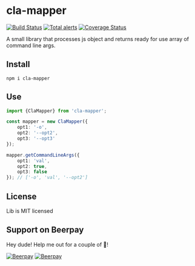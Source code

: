 # cla-mapper
[![Build Status](https://travis-ci.org/dlukanin/cla-mapper.svg?branch=master)](https://travis-ci.org/dlukanin/cla-mapper)
[![Total alerts](https://img.shields.io/lgtm/alerts/g/dlukanin/cla-mapper.svg?logo=lgtm&logoWidth=18)](https://lgtm.com/projects/g/dlukanin/cla-mapper/alerts/)
[![Coverage Status](https://coveralls.io/repos/github/dlukanin/cla-mapper/badge.svg?branch=master)](https://coveralls.io/github/dlukanin/cla-mapper?branch=master)

A small library that processes js object and returns ready for use array of command line args.

## Install

`npm i cla-mapper`

## Use

```typescript
import {ClaMapper} from 'cla-mapper';

const mapper = new ClaMapper({
    opt1: '-o',
    opt2: '--opt2',
    opt3: '--opt3'
});

mapper.getCommandLineArgs({
    opt1: 'val',
    opt2: true,
    opt3: false
}); // ['-o', 'val', '--opt2']
```

## License
Lib is MIT licensed

## Support on Beerpay
Hey dude! Help me out for a couple of :beers:!

[![Beerpay](https://beerpay.io/dlukanin/cla-mapper/badge.svg?style=beer-square)](https://beerpay.io/dlukanin/cla-mapper)  [![Beerpay](https://beerpay.io/dlukanin/cla-mapper/make-wish.svg?style=flat-square)](https://beerpay.io/dlukanin/cla-mapper?focus=wish)